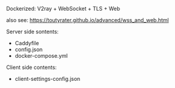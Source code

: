 Dockerized: V2ray + WebSocket + TLS + Web

also see: https://toutyrater.github.io/advanced/wss_and_web.html

Server side sontents:
  - Caddyfile
  - config.json
  - docker-compose.yml

Client side contents:
  - client-settings-config.json